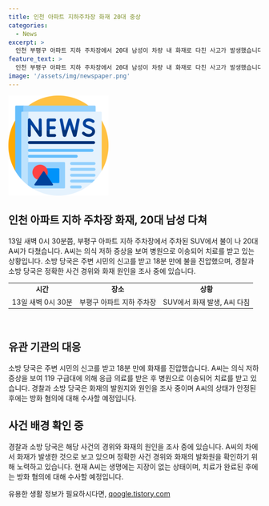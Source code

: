 ```yaml
---
title: 인천 아파트 지하주차장 화재 20대 중상
categories:
  - News
excerpt: >
  인천 부평구 아파트 지하 주차장에서 20대 남성이 차량 내 화재로 다친 사고가 발생했습니다. 사건 당시 A씨는 의식 저하 증세를 보여 병원으로 옮겨졌고, 소방 당국은 불을 18분 만에 진압했습니다. A씨는 술을 마신 후 차내에서 불을 질렀다는 주장이 제기되었으며, 경찰은 정확한 사건 경위를 조사 중입니다. A씨는 치료 후 방화 혐의로 조사를 받을 예정이라고 전했습니다. (사진=인천소방본부 제공)
feature_text: >
  인천 부평구 아파트 지하 주차장에서 20대 남성이 차량 내 화재로 다친 사고가 발생했습니다. 사건 당시 A씨는 의식 저하 증세를 보여 병원으로 옮겨졌고, 소방 당국은 불을 18분 만에 진압했습니다. A씨는 술을 마신 후 차내에서 불을 질렀다는 주장이 제기되었으며, 경찰은 정확한 사건 경위를 조사 중입니다. A씨는 치료 후 방화 혐의로 조사를 받을 예정이라고 전했습니다. (사진=인천소방본부 제공)
image: '/assets/img/newspaper.png'
---
```


<p><img src="/assets/img/newspaper.png" alt="kimp 속보" /></p>

<h2 data-ke-size="size26">인천 아파트 지하 주차장 화재, 20대 남성 다쳐</h2>

<p data-ke-size="size16">13일 새벽 0시 30분쯤, 부평구 아파트 지하 주차장에서 주차된 SUV에서 불이 나 20대 A씨가 다쳤습니다. A씨는 의식 저하 증상을 보여 병원으로 이송되어 치료를 받고 있는 상황입니다. 소방 당국은 주변 시민의 신고를 받고 18분 만에 불을 진압했으며, 경찰과 소방 당국은 정확한 사건 경위와 화재 원인을 조사 중에 있습니다.</p>

<table>
    <tbody>
        <tr>
            <td style="text-align: center; height: 17px;"><b>시간</b></td>
            <td style="text-align: center; height: 17px;"><b>장소</b></td>
            <td style="text-align: center; height: 17px;"><b>상황</b></td>
        </tr>
        <tr>
            <td style="text-align: center; height: 17px;">13일 새벽 0시 30분</td>
            <td style="text-align: center; height: 17px;">부평구 아파트 지하 주차장</td>
            <td style="text-align: center; height: 17px;">SUV에서 화재 발생, A씨 다침</td>
        </tr>
    </tbody>
</table>

<p data-ke-size="size16">&nbsp;</p>

<h2 data-ke-size="size24">유관 기관의 대응</h2>

<p data-ke-size="size16">소방 당국은 주변 시민의 신고를 받고 18분 만에 화재를 진압했습니다. A씨는 의식 저하 증상을 보여 119 구급대에 의해 응급 의료를 받은 후 병원으로 이송되어 치료를 받고 있습니다. 경찰과 소방 당국은 화재의 발원지와 원인을 조사 중이며 A씨의 상태가 안정된 후에는 방화 혐의에 대해 수사할 예정입니다.</p>

<h2 data-ke-size="size24">사건 배경 확인 중</h2>

<p data-ke-size="size16">경찰과 소방 당국은 해당 사건의 경위와 화재의 원인을 조사 중에 있습니다. A씨의 차에서 화재가 발생한 것으로 보고 있으며 정확한 사건 경위와 화재의 발화원을 확인하기 위해 노력하고 있습니다. 현재 A씨는 생명에는 지장이 없는 상태이며, 치료가 완료된 후에는 방화 혐의에 대해 수사할 예정입니다.</p>
유용한 생활 정보가 필요하시다면, <a href="https://qoogle.tistory.com" rel="dofollow">qoogle.tistory.com</a>


